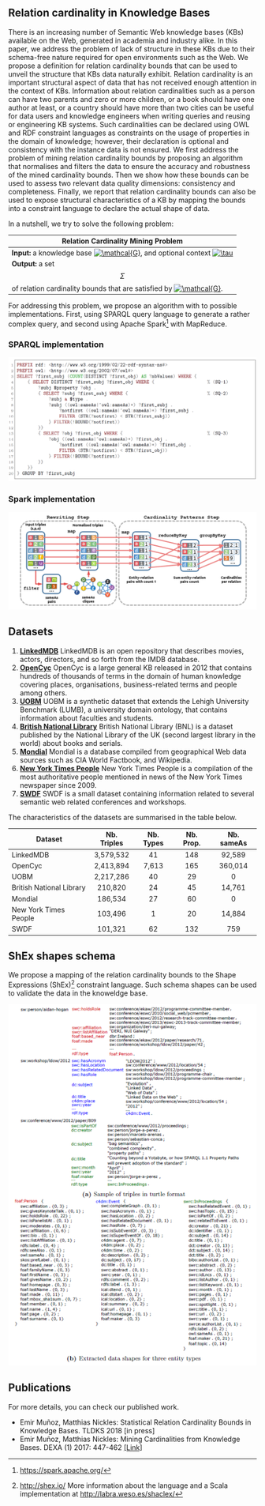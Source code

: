 ## Relation cardinality in Knowledge Bases

There is an increasing number of Semantic Web knowledge bases (KBs) available on the Web, generated in academia and industry alike. In this paper, we address the problem of lack of structure in these KBs due to their schema-free nature required for open environments such as the Web. We propose a definition for relation cardinality bounds that can be used to unveil the structure that KBs data naturally exhibit. Relation cardinality is an important structural aspect of data that has not received enough attention in the context of KBs. Information about relation cardinalities such as a person can have two parents and zero or more children, or a book should have one author at least, or a country should have more than two cities can be useful for data users and knowledge engineers when writing queries and reusing or engineering KB systems. Such cardinalities can be declared using OWL and RDF constraint languages as constraints on the usage of properties in the domain of knowledge; however, their declaration is optional and consistency with the instance data is not ensured. We first address the problem of mining relation cardinality bounds by proposing an algorithm that normalises and filters the data to ensure the accuracy and robustness of the mined cardinality bounds. Then we show how these bounds can be used to assess two relevant data quality dimensions: consistency and completeness. Finally, we report that relation cardinality bounds can also be used to expose structural characteristics of a KB by mapping the bounds into a constraint language to declare the actual shape of data.

In a nutshell, we try to solve the following problem:

| Relation Cardinality Mining Problem |
|-------------------------------------|
| **Input:** a knowledge base <a href="https://www.codecogs.com/eqnedit.php?latex=\inline&space;\mathcal{G}" target="_blank"><img src="https://latex.codecogs.com/gif.latex?\inline&space;\mathcal{G}" title="\mathcal{G}" /></a>, and optional context <a href="https://www.codecogs.com/eqnedit.php?latex=\inline&space;\tau" target="_blank"><img src="https://latex.codecogs.com/gif.latex?\inline&space;\tau" title="\tau" /></a> |
| **Output:** a set $$\Sigma$$ of relation cardinality bounds that are satisfied by <a href="https://www.codecogs.com/eqnedit.php?latex=\inline&space;\mathcal{G}" target="_blank"><img src="https://latex.codecogs.com/gif.latex?\inline&space;\mathcal{G}" title="\mathcal{G}" /></a>. |

For addressing this problem, we propose an algorithm with to possible implementations. First, using SPARQL query language to generate a rather complex query, and second using Apache Spark[^1] with MapReduce.

### SPARQL implementation

![sparql-query_v1.png](./img/sparql-query_v1.png)


### Spark implementation

![map-reduce_v2.png](./img/map-reduce_v2.png)


## Datasets

1. [**LinkedMDB**](http://data.linkedmdb.org/)
	LinkedMDB is an open repository that describes movies, actors, directors, and so forth from the IMDB database.
2. [**OpenCyc**](http://www.cyc.com/platform/opencyc)
	OpenCyc is a large general KB released in 2012 that contains hundreds of thousands of terms in the domain of human knowledge covering places, organisations, business-related terms and people among others.
3. [**UOBM**](https://www.cs.ox.ac.uk/isg/tools/UOBMGenerator/)
	UOBM is a synthetic dataset that extends the Lehigh University Benchmark (LUMB), a university domain ontology, that contains information about faculties and students.
4. [**British National Library**](http://www.bl.uk/bibliographic/download.html)
	British National Library (BNL) is a dataset published by the National Library of the UK (second largest library in the world) about books and serials.
5. [**Mondial**](http://www.dbis.informatik.uni-goettingen.de/Mondial/#RDF)
	Mondial is a database compiled from geographical Web data sources such as CIA World Factbook, and Wikipedia.
6. [**New York Times People**](https://datahub.io/dataset/nytimes-linked-open-data)
	New York Times People is a compilation of the most authoritative people mentioned in news of the New York Times newspaper since 2009.
7. [**SWDF**](http://data.semanticweb.org/)
	SWDF is a small dataset containing information related to several semantic web related conferences and workshops.

The characteristics of the datasets are summarised in the table below.

| Dataset                  | Nb. Triples | Nb. Types | Nb. Prop. | Nb. sameAs |
|--------------------------|:-----------:|:---------:|:---------:|:----------:|
| LinkedMDB                |  3,579,532  |     41    |    148    |   92,589   |
| OpenCyc                  |  2,413,894  |   7,613   |    165    |   360,014  |
| UOBM                     |  2,217,286  |     40    |     29    |      0     |
| British National Library |   210,820   |     24    |     45    |   14,761   |
| Mondial                  |   186,534   |     27    |     60    |      0     |
| New York Times People    |   103,496   |     1     |     20    |   14,884   |
| SWDF                     |   101,321   |     62    |    132    |     759    |


## ShEx shapes schema

We propose a mapping of the relation cardinality bounds to the Shape Expressions (ShEx)[^2] constraint language. Such schema shapes can be used to validate the data in the knoweldge base.


![shex-schemas_v1.png](./img/shex-schemas_v1.png)


## Publications

For more details, you can check our published work.

- Emir Muñoz, Matthias Nickles: Statistical Relation Cardinality Bounds in Knowledge Bases. TLDKS 2018 [in press]
- Emir Muñoz, Matthias Nickles: Mining Cardinalities from Knowledge Bases. DEXA (1) 2017: 447-462 [[Link]](https://link.springer.com/chapter/10.1007%2F978-3-319-64468-4_34)



[^1]: https://spark.apache.org/

[^2]: http://shex.io/
	More information about the language and a Scala implementation at http://labra.weso.es/shaclex/